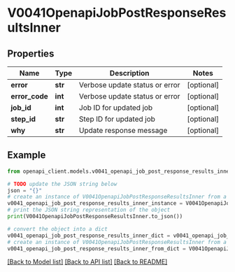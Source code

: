 # V0041OpenapiJobPostResponseResultsInner


## Properties

Name | Type | Description | Notes
------------ | ------------- | ------------- | -------------
**error** | **str** | Verbose update status or error | [optional] 
**error_code** | **int** | Verbose update status or error | [optional] 
**job_id** | **int** | Job ID for updated job | [optional] 
**step_id** | **str** | Step ID for updated job | [optional] 
**why** | **str** | Update response message | [optional] 

## Example

```python
from openapi_client.models.v0041_openapi_job_post_response_results_inner import V0041OpenapiJobPostResponseResultsInner

# TODO update the JSON string below
json = "{}"
# create an instance of V0041OpenapiJobPostResponseResultsInner from a JSON string
v0041_openapi_job_post_response_results_inner_instance = V0041OpenapiJobPostResponseResultsInner.from_json(json)
# print the JSON string representation of the object
print(V0041OpenapiJobPostResponseResultsInner.to_json())

# convert the object into a dict
v0041_openapi_job_post_response_results_inner_dict = v0041_openapi_job_post_response_results_inner_instance.to_dict()
# create an instance of V0041OpenapiJobPostResponseResultsInner from a dict
v0041_openapi_job_post_response_results_inner_from_dict = V0041OpenapiJobPostResponseResultsInner.from_dict(v0041_openapi_job_post_response_results_inner_dict)
```
[[Back to Model list]](../README.md#documentation-for-models) [[Back to API list]](../README.md#documentation-for-api-endpoints) [[Back to README]](../README.md)


